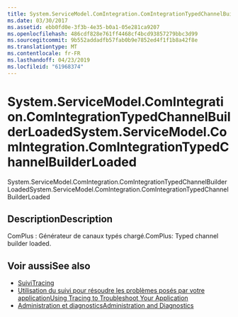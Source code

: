 ```yaml
---
title: System.ServiceModel.ComIntegration.ComIntegrationTypedChannelBuilderLoaded
ms.date: 03/30/2017
ms.assetid: ebb0fd0e-3f3b-4e35-b0a1-05e281ca9207
ms.openlocfilehash: 486cdf828e761ff4468cf4bcd93857279bbc3d99
ms.sourcegitcommit: 9b552addadfb57fab0b9e7852ed4f1f1b8a42f8e
ms.translationtype: MT
ms.contentlocale: fr-FR
ms.lasthandoff: 04/23/2019
ms.locfileid: "61968374"
---
```

# <a name="systemservicemodelcomintegrationcomintegrationtypedchannelbuilderloaded"></a><span data-ttu-id="c2649-102">System.ServiceModel.ComIntegration.ComIntegrationTypedChannelBuilderLoaded</span><span class="sxs-lookup"><span data-stu-id="c2649-102">System.ServiceModel.ComIntegration.ComIntegrationTypedChannelBuilderLoaded</span></span>
<span data-ttu-id="c2649-103">System.ServiceModel.ComIntegration.ComIntegrationTypedChannelBuilderLoaded</span><span class="sxs-lookup"><span data-stu-id="c2649-103">System.ServiceModel.ComIntegration.ComIntegrationTypedChannelBuilderLoaded</span></span>  
  
## <a name="description"></a><span data-ttu-id="c2649-104">Description</span><span class="sxs-lookup"><span data-stu-id="c2649-104">Description</span></span>  
 <span data-ttu-id="c2649-105">ComPlus : Générateur de canaux typés chargé.</span><span class="sxs-lookup"><span data-stu-id="c2649-105">ComPlus: Typed channel builder loaded.</span></span>  
  
## <a name="see-also"></a><span data-ttu-id="c2649-106">Voir aussi</span><span class="sxs-lookup"><span data-stu-id="c2649-106">See also</span></span>

- [<span data-ttu-id="c2649-107">Suivi</span><span class="sxs-lookup"><span data-stu-id="c2649-107">Tracing</span></span>](../../../../../docs/framework/wcf/diagnostics/tracing/index.md)
- [<span data-ttu-id="c2649-108">Utilisation du suivi pour résoudre les problèmes posés par votre application</span><span class="sxs-lookup"><span data-stu-id="c2649-108">Using Tracing to Troubleshoot Your Application</span></span>](../../../../../docs/framework/wcf/diagnostics/tracing/using-tracing-to-troubleshoot-your-application.md)
- [<span data-ttu-id="c2649-109">Administration et diagnostics</span><span class="sxs-lookup"><span data-stu-id="c2649-109">Administration and Diagnostics</span></span>](../../../../../docs/framework/wcf/diagnostics/index.md)
